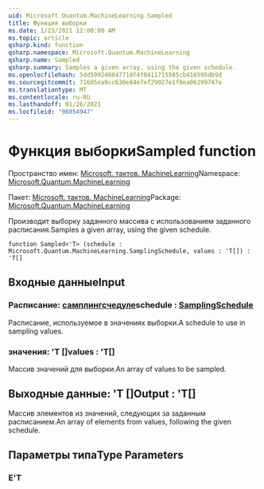 ```yaml
---
uid: Microsoft.Quantum.MachineLearning.Sampled
title: Функция выборки
ms.date: 1/23/2021 12:00:00 AM
ms.topic: article
qsharp.kind: function
qsharp.namespace: Microsoft.Quantum.MachineLearning
qsharp.name: Sampled
qsharp.summary: Samples a given array, using the given schedule.
ms.openlocfilehash: 5dd599246847718f4f0411715585cb416595db9d
ms.sourcegitcommit: 71605ea9cc630e84e7ef29027e1f0ea06299747e
ms.translationtype: MT
ms.contentlocale: ru-RU
ms.lasthandoff: 01/26/2021
ms.locfileid: "98854947"
---
```

# <a name="sampled-function"></a><span data-ttu-id="3dd5b-102">Функция выборки</span><span class="sxs-lookup"><span data-stu-id="3dd5b-102">Sampled function</span></span>

<span data-ttu-id="3dd5b-103">Пространство имен: [Microsoft. тактов. MachineLearning](xref:Microsoft.Quantum.MachineLearning)</span><span class="sxs-lookup"><span data-stu-id="3dd5b-103">Namespace: [Microsoft.Quantum.MachineLearning](xref:Microsoft.Quantum.MachineLearning)</span></span>

<span data-ttu-id="3dd5b-104">Пакет: [Microsoft. тактов. MachineLearning](https://nuget.org/packages/Microsoft.Quantum.MachineLearning)</span><span class="sxs-lookup"><span data-stu-id="3dd5b-104">Package: [Microsoft.Quantum.MachineLearning](https://nuget.org/packages/Microsoft.Quantum.MachineLearning)</span></span>


<span data-ttu-id="3dd5b-105">Производит выборку заданного массива с использованием заданного расписания.</span><span class="sxs-lookup"><span data-stu-id="3dd5b-105">Samples a given array, using the given schedule.</span></span>

```qsharp
function Sampled<'T> (schedule : Microsoft.Quantum.MachineLearning.SamplingSchedule, values : 'T[]) : 'T[]
```


## <a name="input"></a><span data-ttu-id="3dd5b-106">Входные данные</span><span class="sxs-lookup"><span data-stu-id="3dd5b-106">Input</span></span>

### <a name="schedule--samplingschedule"></a><span data-ttu-id="3dd5b-107">Расписание: [самплингсчедуле](xref:Microsoft.Quantum.MachineLearning.SamplingSchedule)</span><span class="sxs-lookup"><span data-stu-id="3dd5b-107">schedule : [SamplingSchedule](xref:Microsoft.Quantum.MachineLearning.SamplingSchedule)</span></span>

<span data-ttu-id="3dd5b-108">Расписание, используемое в значениях выборки.</span><span class="sxs-lookup"><span data-stu-id="3dd5b-108">A schedule to use in sampling values.</span></span>


### <a name="values--t"></a><span data-ttu-id="3dd5b-109">значения: 'T []</span><span class="sxs-lookup"><span data-stu-id="3dd5b-109">values : 'T[]</span></span>

<span data-ttu-id="3dd5b-110">Массив значений для выборки.</span><span class="sxs-lookup"><span data-stu-id="3dd5b-110">An array of values to be sampled.</span></span>



## <a name="output--t"></a><span data-ttu-id="3dd5b-111">Выходные данные: 'T []</span><span class="sxs-lookup"><span data-stu-id="3dd5b-111">Output : 'T[]</span></span>

<span data-ttu-id="3dd5b-112">Массив элементов из значений, следующих за заданным расписанием.</span><span class="sxs-lookup"><span data-stu-id="3dd5b-112">An array of elements from values, following the given schedule.</span></span>

## <a name="type-parameters"></a><span data-ttu-id="3dd5b-113">Параметры типа</span><span class="sxs-lookup"><span data-stu-id="3dd5b-113">Type Parameters</span></span>

### <a name="t"></a><span data-ttu-id="3dd5b-114">Е</span><span class="sxs-lookup"><span data-stu-id="3dd5b-114">'T</span></span>

